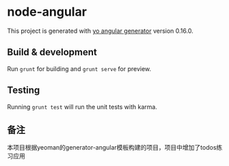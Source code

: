 # node-angular

This project is generated with [yo angular generator](https://github.com/yeoman/generator-angular)
version 0.16.0.

## Build & development

Run `grunt` for building and `grunt serve` for preview.

## Testing

Running `grunt test` will run the unit tests with karma.

## 备注
本项目根据yeoman的generator-angular模板构建的项目，项目中增加了todos练习应用
